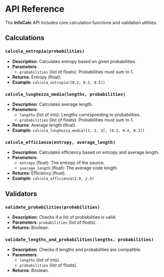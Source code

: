 # API Reference

The **InfoCalc** API includes core calculation functions and validation utilities.

## Calculations

### `calcola_entropia(probabilities)`
- **Description**: Calculates entropy based on given probabilities.
- **Parameters**: 
    - `probabilities` (list of floats): Probabilities must sum to 1.
- **Returns**: Entropy (float).
- **Example**: `calcola_entropia([0.2, 0.3, 0.5])`

### `calcola_lunghezza_media(lengths, probabilities)`
- **Description**: Calculates average length.
- **Parameters**:
  - `lengths` (list of ints): Lengths corresponding to probabilities.
  - `probabilities` (list of floats): Probabilities must sum to 1.
- **Returns**: Average length (float).
- **Example**: `calcola_lunghezza_media([1, 2, 3], [0.3, 0.4, 0.3])`

### `calcola_efficienza(entropy, average_length)`
- **Description**: Calculates efficiency based on entropy and average length.
- **Parameters**:
  - `entropy` (float): The entropy of the source.
  - `average_length` (float): The average code length.
- **Returns**: Efficiency (float).
- **Example**: `calcola_efficienza(2.0, 2.5)`

## Validators

### `validate_probabilities(probabilities)`
- **Description**: Checks if a list of probabilities is valid.
- **Parameters**: `probabilities` (list of floats).
- **Returns**: Boolean.

### `validate_lengths_and_probabilities(lengths, probabilities)`
- **Description**: Checks if lengths and probabilities are compatible.
- **Parameters**: 
  - `lengths` (list of ints).
  - `probabilities` (list of floats).
- **Returns**: Boolean.
